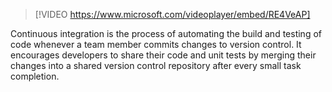 > [!VIDEO https://www.microsoft.com/videoplayer/embed/RE4VeAP]

Continuous integration is the process of automating the build and testing of code whenever a team member commits changes to version control. It encourages developers to share their code and unit tests by merging their changes into a shared version control repository after every small task completion.
